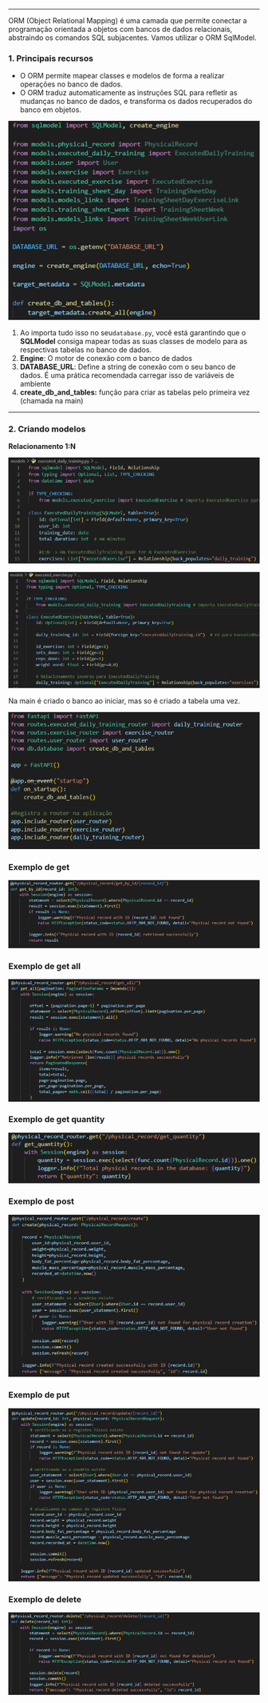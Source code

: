 
---

ORM (Object Relational Mapping) é uma camada que permite conectar a programação orientada a objetos com bancos de dados relacionais, abstraindo os comandos SQL subjacentes. Vamos utilizar o ORM SqlModel.

### **1. Principais recursos**
- O ORM permite mapear classes e modelos de forma a realizar operações no banco de dados. 
- O ORM traduz automaticamente as instruções SQL para refletir as mudanças no banco de dados, e transforma os dados recuperados do banco em objetos.

![Pasted image 20250610151959](../../attachments/Pasted%20image%2020250610151959.png)
1. Ao importa tudo isso no seu`database.py`, você está garantindo que o **SQLModel** consiga mapear todas as suas classes de modelo para as respectivas tabelas no banco de dados.
2. **Engine**: O motor de conexão com o banco de dados
3. **DATABASE_URL**: Define a string de conexão com o seu banco de dados. É uma prática recomendada carregar isso de variáveis de ambiente
4. **create_db_and_tables:** função para criar as tabelas pelo primeira vez (chamada na main)

---
### **2. Criando modelos**

**Relacionamento 1:N**

![Pasted image 20250522155121](../../attachments/Pasted%20image%2020250522155121.png)

![Pasted image 20250522155137](../../attachments/Pasted%20image%2020250522155137.png)

Na main é criado o banco ao iniciar, mas so é criado a tabela uma vez.

![Pasted image 20250522154841](../../attachments/Pasted%20image%2020250522154841.png)

### **Exemplo de get**

![Pasted image 20250610154252](../../attachments/Pasted%20image%2020250610154252.png)

### **Exemplo de get all**

![Pasted image 20250610154327](../../attachments/Pasted%20image%2020250610154327.png)

### **Exemplo de get quantity**

![Pasted image 20250610154400](../../attachments/Pasted%20image%2020250610154400.png)

### **Exemplo de post**

![Pasted image 20250610154429](../../attachments/Pasted%20image%2020250610154429.png)

### **Exemplo de put**

![Pasted image 20250610154517](../../attachments/Pasted%20image%2020250610154517.png)

### **Exemplo de delete**

![Pasted image 20250610154543](../../attachments/Pasted%20image%2020250610154543.png)